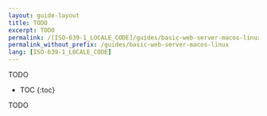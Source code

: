 ```yaml
---
layout: guide-layout
title: TODO
excerpt: TODO
permalink: /[ISO-639-1_LOCALE_CODE]/guides/basic-web-server-macos-linux
permalink_without_prefix: /guides/basic-web-server-macos-linux
lang: [ISO-639-1_LOCALE_CODE]
---
```


TODO

* TOC
{:toc}

TODO
